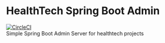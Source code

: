 # HealthTech Spring Boot Admin
[![CircleCI](https://circleci.com/gh/Dje-Bos/healthtech-admin/tree/develop.svg?style=svg)](https://circleci.com/gh/Dje-Bos/healthtech-admin/tree/develop)  
Simple Spring Boot Admin Server for healthtech projects 